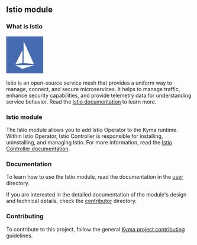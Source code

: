 ## Istio module

### What is Istio

<img src="./docs/assets/istio-whitelogo-bluebackground-framed.svg" alt="Istio logo" style="height: 100px; width:100px;"/>

Istio is an open-source service mesh that provides a uniform way to manage, connect, and secure microservices. It helps to manage traffic, enhance security capabilities, and provide telemetry data for understanding service behavior. Read the [Istio documentation](https://istio.io/latest/) to learn more.

### Istio module

The Istio module allows you to add Istio Operator to the Kyma runtime. Within Istio Operator, Istio Controller is responsible for installing, uninstalling, and managing Istio. For more information, read the [Istio Controller documentation](./00-10-overview-istio-controller.md).

### Documentation

To learn how to use the Istio module, read the documentation in the [user](./docs/user) directory. 

If you are interested in the detailed documentation of the module's design and technical details, check the [contributor](./docs/contributor/) directory.

### Contributing

To contribute to this project, follow the general [Kyma project contributing](https://github.com/kyma-project/community/blob/main/docs/contributing/02-contributing.md) guidelines.